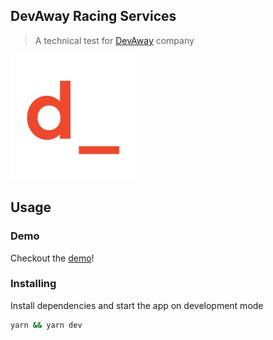 ## DevAway Racing Services

> A technical test for [DevAway](https://www.villenavalley.com/) company

<img alt="logo" src="public/img/logo.jpeg" />

## Usage

### Demo

Checkout the [demo](https://devaway-technical-test.jvgranados.vercel.app/)!

### Installing

Install dependencies and start the app on development mode

```bash
yarn && yarn dev
```
